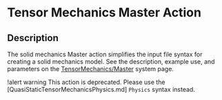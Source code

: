 # Tensor Mechanics Master Action

## Description

The solid mechanics Master action simplifies the input file syntax for creating a solid mechanics model. See the description, example use, and parameters on the [TensorMechanics/Master](/Physics/TensorMechanics/Master/index.md) system page.

!alert warning
This action is deprecated. Please use the [QuasiStaticTensorMechanicsPhysics.md] `Physics` syntax instead.
